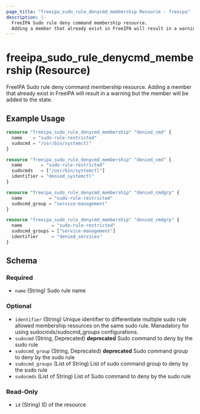 ```yaml
---
page_title: "freeipa_sudo_rule_denycmd_membership Resource - freeipa"
description: |-
  FreeIPA Sudo rule deny command membership resource.
  Adding a member that already exist in FreeIPA will result in a warning but the member will be added to the state.
---
```


# freeipa_sudo_rule_denycmd_membership (Resource)

FreeIPA Sudo rule deny command membership resource.
Adding a member that already exist in FreeIPA will result in a warning but the member will be added to the state.


## Example Usage

```terraform
resource "freeipa_sudo_rule_denycmd_membership" "denied_cmd" {
  name    = "sudo-rule-restricted"
  sudocmd = "/usr/bin/systemctl"
}

resource "freeipa_sudo_rule_denycmd_membership" "denied_cmd" {
  name       = "sudo-rule-restricted"
  sudocmds   = ["/usr/bin/systemctl"]
  identifier = "denied_systemctl"
}

resource "freeipa_sudo_rule_denycmd_membership" "denied_cmdgrp" {
  name          = "sudo-rule-restricted"
  sudocmd_group = "service-management"
}

resource "freeipa_sudo_rule_denycmd_membership" "denied_cmdgrp" {
  name           = "sudo-rule-restricted"
  sudocmd_groups = ["service-management"]
  identifier     = "denied_services"
}
```




<!-- schema generated by tfplugindocs -->
## Schema

### Required

- `name` (String) Sudo rule name

### Optional

- `identifier` (String) Unique identifier to differentiate multiple sudo rule allowed membership resources on the same sudo rule. Manadatory for using sudocmds/sudocmd_groups configurations.
- `sudocmd` (String, Deprecated) **deprecated** Sudo command to deny by the sudo rule
- `sudocmd_group` (String, Deprecated) **deprecated** Sudo command group to deny by the sudo rule
- `sudocmd_groups` (List of String) List of sudo command group to deny by the sudo rule
- `sudocmds` (List of String) List of Sudo command to deny by the sudo rule

### Read-Only

- `id` (String) ID of the resource
